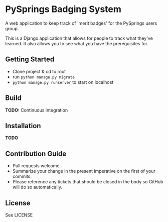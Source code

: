 PySprings Badging System
========================

A web application to keep track of 'merit badges' for the PySprings users group.

This is a Django application that allows for people to track what they've learned.
It also allows you to see what you have the prerequisites for.


Getting Started
---------------
 - Clone project & cd to root
 - run `python manage.py migrate`
 - `python manage.py runserver` to start on localhost

Build
-----
**TODO:** Continuous integration

Installation
------------
**TODO**

Contribution Guide
------------------
- Pull requests welcome.
- Summarize your change in the present imperative on the first of your commits.
- Please reference any tickets that should be closed in the body so GitHub will do so automatically.

License
-------
See LICENSE
